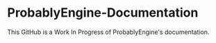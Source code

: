 ProbablyEngine-Documentation
============================

This GitHub is a Work In Progress of ProbablyEngine's documentation.
